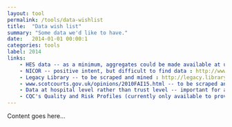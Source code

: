 ```yaml
---
layout: tool
permalink: /tools/data-wishlist
title:  "Data wish list"
summary: "Some data we'd like to have."
date:   2014-01-01 00:00:1
categories: tools
label: 2014
links:
    - HES data -- as a minimum, aggregates could be made available at useful levels : http://www.hscic.gov.uk/hes
    - NICOR -- positive intent, but difficult to find data : http://www.ucl.ac.uk/nicor/nicor/nicorandtheclinicaldatatransparencyinitiative
    - Legacy Library -- to be scraped and mined : http://legacy.library.ucsf.edu/action/search/basic
    - www.scotcourts.gov.uk/opinions/2010FAI15.html -- to be scraped and mined : http://wiki.nhshackday.com/wiki/DatasetsAndAPIs?action=AttachFile&do=view&target=FAIs.zip
    - Data at hospital level rather than trust level -- important for a public audience who don't know or care about who runs an organisation and important for understanding variations within a provider : (no link)
    - CQC's Quality and Risk Profiles (currently only available to providers and CQC staff) :
---
```


Content goes here...